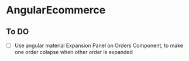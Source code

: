 # AngularEcommerce

## To DO
- [ ] Use angular material Expansion Panel on Orders Component, to make one order colapse when other order is expanded
